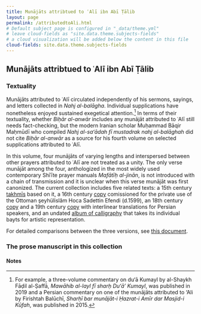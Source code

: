 ```yaml
---
title: Munājāts attribtued to ʿAlī ibn Abī Ṭālib
layout: page
permalink: /attributedtoAli.html
# Default subject page is configured in "_data/theme.yml"
# leave cloud-fields as "site.data.theme.subjects-fields"
# a cloud visualization will be added below the content in this file
cloud-fields: site.data.theme.subjects-fields
---
```

## Munājāts attribtued to ʿAlī ibn Abī Ṭālib

### Textuality
Munājāts attributed to ʿAlī circulated independently of his sermons, sayings, and letters collected in _Nahj al-balāgha_. 
Individual supplications have nonetheless enjoyed sustained exegetical attention.[^1] In terms of their textuality, whether _Biḥār al-anwār_ includes any munājāt attributed to ʿAlī still needs fact-checking, but the modern Iranian scholar Muḥammad Bāqir Maḥmūdī who compiled _Nahj al-saʻādah fī mustadrak nahj al-balāghah_ did not cite _Biḥār al-anwār_ as a source for his fourth volume on selected supplications attributed to ʿAlī.  

In this volume, four munājāts of varying lengths and interspersed between other prayers attributed to ʿAlī are not treated as a unity. The only verse munājāt among the four, anthologized in the most widely used contemporary Shīʿīte prayer manuals _Mafātīḥ al-jinān_, is not introduced with a chain of transmission and it is unclear when this verse munājāt was first canonized. The current collection includes five related texts: a 15th century [takhmīs](https://layilin.github.io/munajat/item.html?id=mnj002) based on it, a 16th century [copy](https://layilin.github.io/munajat/item.html?id=mnj016) comissioned for the private use of the Ottoman şeyhülislâm Hoca Sadettin Efendi (d.1599), an 18th century [copy](https://layilin.github.io/munajat/item.html?id=mnj008) and a 19th century [copy](https://layilin.github.io/munajat/item.html?id=mnj010) with interlinear translations for Persian speakers, and an undated [album of calligraphy](https://layilin.github.io/munajat/item.html?id=mnj009) that takes its individual bayts for artistic representation.

For detailed comparisons between the three versions, see [this document](https://github.com/layilin/munajat/blob/main/docs/collation_prose_%E2%80%98Ali.pdf).

### The prose manuscript in this collection

#### Notes
[^1]: For example, a three-volume commentary on du‘ā Kumayl by al-Shaykh Fāḍil al-Ṣaffā, _Mawāhib al-layl fī sharḥ Duʻāʼ Kumayl_, was published 
in 2019 and a Persian commentary on one of the munājāts attributed to ‘Ali by Firishtah Balūchī, _Sharḥī bar munājāt-i Ḥazrat-i Amīr dar Masjid-i Kūfah_, 
was published in 2015.

